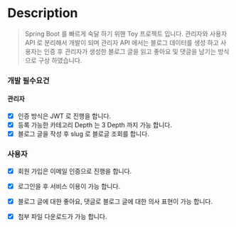# Description

> Spring Boot 를 빠르게 숙달 하기 위핸 Toy 프로젝트 입니다.
> 관리자와 사용자 API 로 분리해서 개발이 되며 관리자 API 에서는 블로그 데이터를 생성 하고 사용자는 인증 후 관리자가 생성한 블로그 글을 읽고 좋아요 및 댓글을 남기는 방식으로 구상 하였습니다.

### 개발 필수요건

#### 관리자

- [x] 인증 방식은 JWT 로 진행을 합니다.
- [x] 등록 가능한 카테고리 Depth 는 3 Depth 까지 가능 합니다.
- [x] 블로그 글을 작성 후 slug 로 블로글 조회를 합니다.

### 사용자

- [x] 회원 가입은 이메일 인증으로 진행을 합니다.
- [x] 로그인을 후 서비스 이용이 가능 합니다.
- [x] 블로그 글에 대한 좋아요, 댓글로 블로그 글에 대한 의사 표현이 가능 합니다.
- [x] 첨부 파일 다운로드가 가능 합니다.

